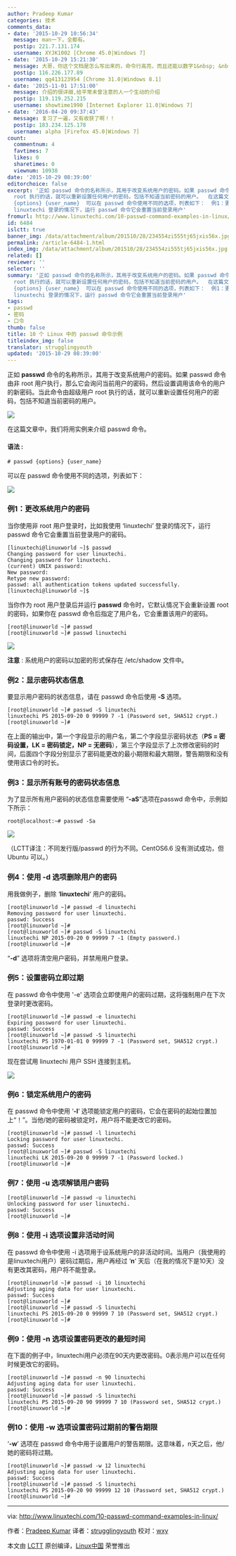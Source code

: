 ```yaml
---
author: Pradeep Kumar
categories: 技术
comments_data:
- date: '2015-10-29 10:56:34'
  message: man一下，全都有。
  postip: 221.7.131.174
  username: XYJK1002 [Chrome 45.0|Windows 7]
- date: '2015-10-29 15:21:30'
  message: 大哥，你这个文档是怎么写出来的，命令行高亮，而且还能以数字1&nbsp; &nbsp;2&nbsp; &nbsp; 3排序，请指教，谢谢。
  postip: 116.226.177.89
  username: qq413123954 [Chrome 31.0|Windows 8.1]
- date: '2015-11-01 17:51:00'
  message: 介绍的很详细,给平常未曾注意的人一个生动的介绍
  postip: 119.119.252.215
  username: showtime1990 [Internet Explorer 11.0|Windows 7]
- date: '2016-04-20 09:37:43'
  message: 复习了一遍，又有收获了啊！！
  postip: 183.234.125.178
  username: alpha [Firefox 45.0|Windows 7]
count:
  commentnum: 4
  favtimes: 7
  likes: 0
  sharetimes: 0
  viewnum: 10938
date: '2015-10-29 08:39:00'
editorchoice: false
excerpt: '正如 passwd 命令的名称所示，其用于改变系统用户的密码。如果 passwd 命令由非 root 用户执行，那么它会询问当前用户的密码，然后设置调用该命令的用户的新密码。当此命令由超级用户
  root 执行的话，就可以重新设置任何用户的密码，包括不知道当前密码的用户。  在这篇文章中，我们将用实例来介绍 passwd 命令。 语法 : # passwd
  {options} {user_name}  可以在 passwd 命令使用不同的选项，列表如下：  例1：更改系统用户的密码 当你使用非 root 用户登录时，比如我使用
  linuxtechi 登录的情况下，运行 passwd 命令它会重置当前登录用户'
fromurl: http://www.linuxtechi.com/10-passwd-command-examples-in-linux/
id: 6484
islctt: true
banner_img: /data/attachment/album/201510/28/234554zi555tj65jxis56x.jpg
permalink: /article-6484-1.html
index_img: /data/attachment/album/201510/28/234554zi555tj65jxis56x.jpg.thumb.jpg
related: []
reviewer: ''
selector: ''
summary: '正如 passwd 命令的名称所示，其用于改变系统用户的密码。如果 passwd 命令由非 root 用户执行，那么它会询问当前用户的密码，然后设置调用该命令的用户的新密码。当此命令由超级用户
  root 执行的话，就可以重新设置任何用户的密码，包括不知道当前密码的用户。  在这篇文章中，我们将用实例来介绍 passwd 命令。 语法 : # passwd
  {options} {user_name}  可以在 passwd 命令使用不同的选项，列表如下：  例1：更改系统用户的密码 当你使用非 root 用户登录时，比如我使用
  linuxtechi 登录的情况下，运行 passwd 命令它会重置当前登录用户'
tags:
- passwd
- 密码
- 口令
thumb: false
title: 10 个 Linux 中的 passwd 命令示例
titleindex_img: false
translator: strugglingyouth
updated: '2015-10-29 08:39:00'
---
```


正如 **passwd** 命令的名称所示，其用于改变系统用户的密码。如果 passwd 命令由非 root 用户执行，那么它会询问当前用户的密码，然后设置调用该命令的用户的新密码。当此命令由超级用户 root 执行的话，就可以重新设置任何用户的密码，包括不知道当前密码的用户。


![](/data/attachment/album/201510/28/234554zi555tj65jxis56x.jpg)


在这篇文章中，我们将用实例来介绍 passwd 命令。


#### 语法 :



```
# passwd {options} {user_name}

```

可以在 passwd 命令使用不同的选项，列表如下：


![](/data/attachment/album/201510/28/234620a4bbv9bb4zs0qlp4.jpg)


### 例1：更改系统用户的密码


当你使用非 root 用户登录时，比如我使用 ‘linuxtechi’ 登录的情况下，运行 passwd 命令它会重置当前登录用户的密码。



```
[linuxtechi@linuxworld ~]$ passwd
Changing password for user linuxtechi.
Changing password for linuxtechi.
(current) UNIX password:
New password:
Retype new password:
passwd: all authentication tokens updated successfully.
[linuxtechi@linuxworld ~]$

```

当你作为 root 用户登录后并运行 **passwd** 命令时，它默认情况下会重新设置 root 的密码，如果你在 passwd 命令后指定了用户名，它会重置该用户的密码。



```
[root@linuxworld ~]# passwd
[root@linuxworld ~]# passwd linuxtechi

```

![](/data/attachment/album/201510/28/234620jx0xc6ceogcs0e0m.jpg)


**注意** : 系统用户的密码以加密的形式保存在 /etc/shadow 文件中。


### 例2：显示密码状态信息


要显示用户密码的状态信息，请在 passwd 命令后使用 **-S** 选项。



```
[root@linuxworld ~]# passwd -S linuxtechi
linuxtechi PS 2015-09-20 0 99999 7 -1 (Password set, SHA512 crypt.)
[root@linuxworld ~]#

```

在上面的输出中，第一个字段显示的用户名，第二个字段显示密码状态（**PS = 密码设置，LK = 密码锁定，NP = 无密码**），第三个字段显示了上次修改密码的时间，后面四个字段分别显示了密码能更改的最小期限和最大期限，警告期限和没有使用该口令的时长。


### 例3：显示所有账号的密码状态信息


为了显示所有用户密码的状态信息需要使用 “**-aS**”选项在passwd 命令中，示例如下所示：



```
root@localhost:~# passwd -Sa

```

![](/data/attachment/album/201510/28/234622x3z1aede83ntexgj.jpg)


（LCTT译注：不同发行版/passwd 的行为不同。CentOS6.6 没有测试成功，但 Ubuntu 可以。）


### 例4：使用 -d 选项删除用户的密码


用我做例子，删除 ‘**linuxtechi**‘ 用户的密码。



```
[root@linuxworld ~]# passwd -d linuxtechi
Removing password for user linuxtechi.
passwd: Success
[root@linuxworld ~]#
[root@linuxworld ~]# passwd -S linuxtechi
linuxtechi NP 2015-09-20 0 99999 7 -1 (Empty password.)
[root@linuxworld ~]#

```

“**-d**” 选项将清空用户密码，并禁用用户登录。


### 例5：设置密码立即过期


在 passwd 命令中使用 '-e' 选项会立即使用户的密码过期，这将强制用户在下次登录时更改密码。



```
[root@linuxworld ~]# passwd -e linuxtechi
Expiring password for user linuxtechi.
passwd: Success
[root@linuxworld ~]# passwd -S linuxtechi
linuxtechi PS 1970-01-01 0 99999 7 -1 (Password set, SHA512 crypt.)
[root@linuxworld ~]#

```

现在尝试用 linuxtechi 用户 SSH 连接到主机。


![](/data/attachment/album/201510/28/234624aijgn53kdh153du0.jpg)


### 例6：锁定系统用户的密码


在 passwd 命令中使用 ‘**-l**‘ 选项能锁定用户的密码，它会在密码的起始位置加上“！”。当他/她的密码被锁定时，用户将不能更改它的密码。



```
[root@linuxworld ~]# passwd -l linuxtechi
Locking password for user linuxtechi.
passwd: Success
[root@linuxworld ~]# passwd -S linuxtechi
linuxtechi LK 2015-09-20 0 99999 7 -1 (Password locked.)
[root@linuxworld ~]#

```

### 例7：使用 -u 选项解锁用户密码



```
[root@linuxworld ~]# passwd -u linuxtechi
Unlocking password for user linuxtechi.
passwd: Success
[root@linuxworld ~]#

```

### 例8：使用 -i 选项设置非活动时间


在 passwd 命令中使用 -i 选项用于设系统用户的非活动时间。当用户（我使用的是linuxtechi用户）密码过期后，用户再经过 ‘**n**‘ 天后（在我的情况下是10天）没有更改其密码，用户将不能登录。



```
[root@linuxworld ~]# passwd -i 10 linuxtechi
Adjusting aging data for user linuxtechi.
passwd: Success
[root@linuxworld ~]#
[root@linuxworld ~]# passwd -S linuxtechi
linuxtechi PS 2015-09-20 0 99999 7 10 (Password set, SHA512 crypt.)
[root@linuxworld ~]#

```

### 例9：使用 -n 选项设置密码更改的最短时间


在下面的例子中，linuxtechi用户必须在90天内更改密码。0表示用户可以在任何时候更改它的密码。



```
[root@linuxworld ~]# passwd -n 90 linuxtechi
Adjusting aging data for user linuxtechi.
passwd: Success
[root@linuxworld ~]# passwd -S linuxtechi
linuxtechi PS 2015-09-20 90 99999 7 10 (Password set, SHA512 crypt.)
[root@linuxworld ~]#

```

### 例10：使用 -w 选项设置密码过期前的警告期限


‘**-w**’ 选项在 passwd 命令中用于设置用户的警告期限。这意味着，n天之后，他/她的密码将过期。



```
[root@linuxworld ~]# passwd -w 12 linuxtechi
Adjusting aging data for user linuxtechi.
passwd: Success
[root@linuxworld ~]# passwd -S linuxtechi
linuxtechi PS 2015-09-20 90 99999 12 10 (Password set, SHA512 crypt.)
[root@linuxworld ~]#

```



---


via: <http://www.linuxtechi.com/10-passwd-command-examples-in-linux/>


作者：[Pradeep Kumar](http://www.linuxtechi.com/author/pradeep/) 译者：[strugglingyouth](https://github.com/strugglingyouth) 校对：[wxy](https://github.com/wxy)


本文由 [LCTT](https://github.com/LCTT/TranslateProject) 原创编译，[Linux中国](https://linux.cn/) 荣誉推出